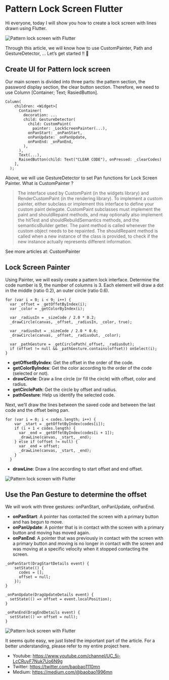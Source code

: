 # Pattern Lock Screen Flutter

Hi everyone, today I will show you how to create a lock screen with lines drawn using Flutter.

![Pattern lock screen with Flutter](https://miro.medium.com/max/1400/1*kN0L883lxsZ7pmmMnMg66g.png)

Through this article, we will know how to use CustomPainter, Path and GestureDetector, …
Let’s get started !! 🚀

## Create UI for Pattern lock screen
Our main screen is divided into three parts: the pattern section, the password display section, the clear button section. Therefore, we need to use Column [Container; Text; RasiedButton].
```
Column(
    children: <Widget>[
      Container(
        decoration: ...
        child: GestureDetector(
          child: CustomPaint(
            painter: _LockScreenPainter(...),
          onPanStart: _onPanStart,
          onPanUpdate: _onPanUpdate,
          onPanEnd: _onPanEnd,
        ),
      ),
      Text(...),
      RaisedButton(child: Text("CLEAR CODE"), onPressed: _clearCodes)
    ],
  );
```

Above, we will use GestureDetector to set Pan functions for Lock Screen Painter. What is CustomPainter ?


>The interface used by CustomPaint (in the widgets library) and RenderCustomPaint (in the rendering library).
To implement a custom painter, either subclass or implement this interface to define your custom paint delegate. CustomPaint subclasses must implement the paint and shouldRepaint methods, and may optionally also implement the hitTest and shouldRebuildSemantics methods, and the semanticsBuilder getter.
The paint method is called whenever the custom object needs to be repainted.
The shouldRepaint method is called when a new instance of the class is provided, to check if the new instance actually represents different information.

See more articles at: CustomPainter

## Lock Screen Painter
Using Painter, we will easily create a pattern lock interface. Determine the code number is 9, the number of columns is 3. Each element will draw a dot in the middle (ratio 0.2), an outer circle (ratio 0.6).

```
for (var i = 0; i < 9; i++) {
  var _offset = _getOffetByIndex(i);
  var _color = _getColorByIndex(i);

  var _radiusIn = _sizeCode / 2.0 * 0.2;
  _drawCircle(canvas, _offset, _radiusIn, _color, true);

  var _radiusOut = _sizeCode / 2.0 * 0.6;
  _drawCircle(canvas, _offset, _radiusOut, _color);

  var _pathGesture = _getCirclePath(_offset, _radiusOut);
  if (offset != null && _pathGesture.contains(offset)) onSelect(i);
}
```

- <b>getOffsetByIndex</b>: Get the offset in the order of the code.
- <b>getColorByIndex</b>: Get the color according to the order of the code (selected or not).
- <b>drawCircle</b>: Draw a line circle (or fill the circle) with offset, color and radius.
- <b>getCirclePath</b>: Get the circle by offset and radius.
- <b>pathGesture</b>: Help us identify the selected code.

Next, we’ll draw the lines between the saved code and between the last code and the offset being pan.

```
for (var i = 0; i < codes.length; i++) {
    var _start = _getOffetByIndex(codes[i]);
    if (i + 1 < codes.length) {
      var _end = _getOffetByIndex(codes[i + 1]);
      _drawLine(canvas, _start, _end);
    } else if (offset != null) {
      var _end = offset;
      _drawLine(canvas, _start, _end);
    }
  }
```

- <b>drawLine</b>: Draw a line according to start offset and end offset.

![Pattern lock screen with Flutter](https://miro.medium.com/max/960/1*OIcqneHb39r7K-SjI_BpRw.png)

## Use the Pan Gesture to determine the offset
We will work with three gestures: onPanStart, onPanUpdate, onPanEnd.
- <b>onPanStart</b>: A pointer has contacted the screen with a primary button and has begun to move.
- <b>onPanUpdate</b>: A pointer that is in contact with the screen with a primary button and moving has moved again.
- <b>onPanEnd</b>: A pointer that was previously in contact with the screen with a primary button and moving is no longer in contact with the screen and was moving at a specific velocity when it stopped contacting the screen.

```
_onPanStart(DragStartDetails event) {
    setState(() {
      codes = [];
      offset = null;
    });
}

_onPanUpdate(DragUpdateDetails event) {
  setState(() => offset = event.localPosition);
}

_onPanEnd(DragEndDetails event) {
  setState(() => offset = null);
}
```

![Pattern lock screen with Flutter](https://miro.medium.com/max/1200/1*ipMbrj5D6t1ak0kRNp2RyQ.gif)

It seems quite easy, we just listed the important part of the article. For a better understanding, please refer to my entire project here.

- Youtube: https://www.youtube.com/channel/UC_5i-LcCRuyF7Nuk7Uo6N9g
- Twitter: https://twitter.com/baobao1110mn
- Medium: https://medium.com/@baobao1996mn
